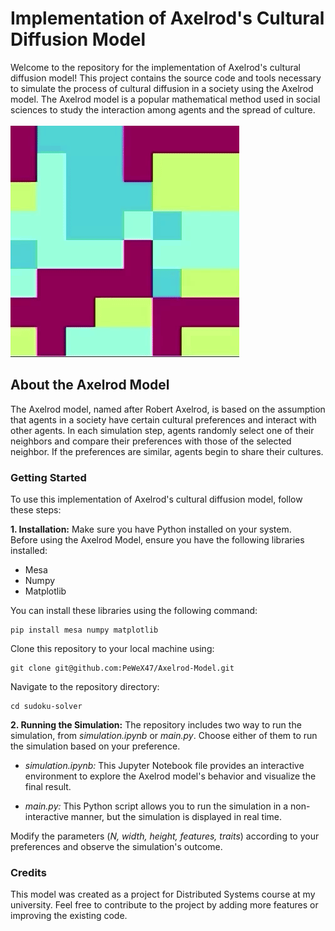 # Implementation of Axelrod's Cultural Diffusion Model

Welcome to the repository for the implementation of Axelrod's cultural diffusion model! This project contains the source code and tools necessary to simulate the process of cultural diffusion in a society using the Axelrod model. The Axelrod model is a popular mathematical method used in social sciences to study the interaction among agents and the spread of culture.
<br>
<br>
![Alt text](gif.gif)
<br>

## About the Axelrod Model

The Axelrod model, named after Robert Axelrod, is based on the assumption that agents in a society have certain cultural preferences and interact with other agents. In each simulation step, agents randomly select one of their neighbors and compare their preferences with those of the selected neighbor. If the preferences are similar, agents begin to share their cultures.

### Getting Started
To use this implementation of Axelrod's cultural diffusion model, follow these steps:

**1. Installation:** Make sure you have Python installed on your system. <br>
Before using the Axelrod Model, ensure you have the following libraries installed:

- Mesa
- Numpy
- Matplotlib

You can install these libraries using the following command:

```
pip install mesa numpy matplotlib
```

Clone this repository to your local machine using:

```
git clone git@github.com:PeWeX47/Axelrod-Model.git
```

Navigate to the repository directory:

```
cd sudoku-solver
```

**2. Running the Simulation:** The repository includes two way to run the simulation, from *simulation.ipynb* or *main.py*. Choose either of them to run the simulation based on your preference.

- *simulation.ipynb:* This Jupyter Notebook file provides an interactive environment to explore the Axelrod model's behavior and visualize the final result. 

- *main.py:* This Python script allows you to run the simulation in a non-interactive manner, but the simulation is displayed in real time.

Modify the parameters (*N, width, height, features, traits*) according to your preferences and observe the simulation's outcome.

### Credits
This model was created as a project for Distributed Systems course at my university. Feel free to contribute to the project by adding more features or improving the existing code.